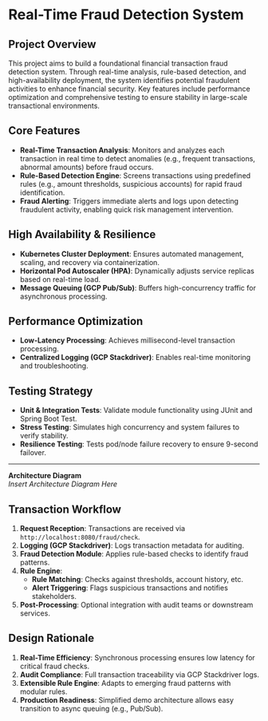 # Real-Time Fraud Detection System

## Project Overview

This project aims to build a foundational financial transaction fraud detection system. Through real-time analysis, rule-based detection, and high-availability deployment, the system identifies potential fraudulent activities to enhance financial security. Key features include performance optimization and comprehensive testing to ensure stability in large-scale transactional environments.

## Core Features

- **Real-Time Transaction Analysis**: Monitors and analyzes each transaction in real time to detect anomalies (e.g., frequent transactions, abnormal amounts) before fraud occurs.
- **Rule-Based Detection Engine**: Screens transactions using predefined rules (e.g., amount thresholds, suspicious accounts) for rapid fraud identification.
- **Fraud Alerting**: Triggers immediate alerts and logs upon detecting fraudulent activity, enabling quick risk management intervention.

## High Availability & Resilience

- **Kubernetes Cluster Deployment**: Ensures automated management, scaling, and recovery via containerization.
- **Horizontal Pod Autoscaler (HPA)**: Dynamically adjusts service replicas based on real-time load.
- **Message Queuing (GCP Pub/Sub)**: Buffers high-concurrency traffic for asynchronous processing.

## Performance Optimization

- **Low-Latency Processing**: Achieves millisecond-level transaction processing.
- **Centralized Logging (GCP Stackdriver)**: Enables real-time monitoring and troubleshooting.

## Testing Strategy

- **Unit & Integration Tests**: Validate module functionality using JUnit and Spring Boot Test.
- **Stress Testing**: Simulates high concurrency and system failures to verify stability.
- **Resilience Testing**: Tests pod/node failure recovery to ensure 9-second failover.

---

**Architecture Diagram**  
*Insert Architecture Diagram Here*

## Transaction Workflow

1. **Request Reception**: Transactions are received via `http://localhost:8080/fraud/check`.
2. **Logging (GCP Stackdriver)**: Logs transaction metadata for auditing.
3. **Fraud Detection Module**: Applies rule-based checks to identify fraud patterns.
4. **Rule Engine**:
    - **Rule Matching**: Checks against thresholds, account history, etc.
    - **Alert Triggering**: Flags suspicious transactions and notifies stakeholders.
5. **Post-Processing**: Optional integration with audit teams or downstream services.

## Design Rationale

1. **Real-Time Efficiency**: Synchronous processing ensures low latency for critical fraud checks.
2. **Audit Compliance**: Full transaction traceability via GCP Stackdriver logs.
3. **Extensible Rule Engine**: Adapts to emerging fraud patterns with modular rules.
4. **Production Readiness**: Simplified demo architecture allows easy transition to async queuing (e.g., Pub/Sub).
